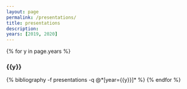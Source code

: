```yaml
---
layout: page
permalink: /presentations/
title: presentations
description:
years: [2019, 2020]
---
```


{% for y in page.years %}
  <h3 class="year">{{y}}</h3>
  {% bibliography -f presentations -q @*[year={{y}}]* %}
{% endfor %}

